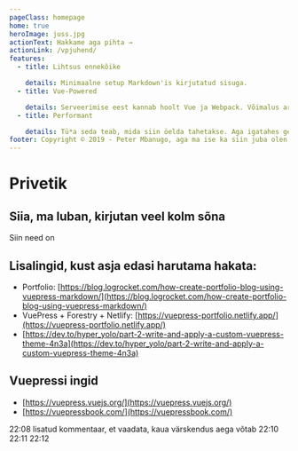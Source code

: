 ```yaml
---
pageClass: homepage
home: true
heroImage: juss.jpg
actionText: Hakkame aga pihta →
actionLink: /vpjuhend/
features:
  - title: Lihtsus ennekõike

    details: Minimaalne setup Markdown'is kirjutatud sisuga.
  - title: Vue-Powered

    details: Serveerimise eest kannab hoolt Vue ja Webpack. Võimalus arendada oma teemasid.
  - title: Performant

    details: Tü*a seda teab, mida siin öelda tahetakse. Aga igatahes genereerib staatilised HTML-id.
footer: Copyright © 2019 - Peter Mbanugo, aga ma ise ka siin juba olen palju kirjutanud.
---
```


# Privetik

## Siia, ma luban, kirjutan veel kolm sõna

Siin need on

## Lisalingid, kust asja edasi harutama hakata:

- Portfolio: [https://blog.logrocket.com/how-create-portfolio-blog-using-vuepress-markdown/](https://blog.logrocket.com/how-create-portfolio-blog-using-vuepress-markdown/)
- VuePress + Forestry + Netlify: [https://vuepress-portfolio.netlify.app/](https://vuepress-portfolio.netlify.app/)
- [https://dev.to/hyper_yolo/part-2-write-and-apply-a-custom-vuepress-theme-4n3a](https://dev.to/hyper_yolo/part-2-write-and-apply-a-custom-vuepress-theme-4n3a)

## Vuepressi ingid

- [https://vuepress.vuejs.org/](https://vuepress.vuejs.org/)
- [https://vuepressbook.com/](https://vuepressbook.com/)

22:08 lisatud kommentaar, et vaadata, kaua värskendus aega võtab
22:10
22:11
22:12
